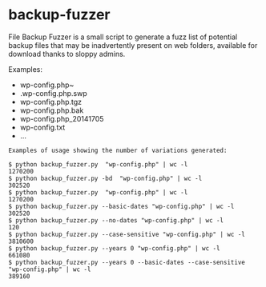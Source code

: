 backup-fuzzer
=============

File Backup Fuzzer is a small script to generate a fuzz list of potential backup files that may be inadvertently present on web folders, available for download thanks to sloppy admins.

Examples: 

* wp-config.php~
* .wp-config.php.swp
* wp-config.php.tgz
* wp-config.php.bak
* wp-config.php_20141705
* wp-config.txt
* ...

```
Examples of usage showing the number of variations generated:

$ python backup_fuzzer.py  "wp-config.php" | wc -l
1270200
$ python backup_fuzzer.py -bd  "wp-config.php" | wc -l
302520
$ python backup_fuzzer.py  "wp-config.php" | wc -l
1270200
$ python backup_fuzzer.py --basic-dates "wp-config.php" | wc -l
302520
$ python backup_fuzzer.py --no-dates "wp-config.php" | wc -l
120
$ python backup_fuzzer.py --case-sensitive "wp-config.php" | wc -l
3810600
$ python backup_fuzzer.py --years 0 "wp-config.php" | wc -l
661080
$ python backup_fuzzer.py --years 0 --basic-dates --case-sensitive "wp-config.php" | wc -l
389160
```


